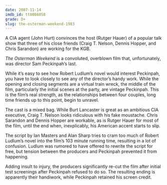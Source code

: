 ```yaml
---
date: 2007-11-14
imdb_id: tt0086058
grade: D+
slug: the-osterman-weekend-1983
---
```


A CIA agent (John Hurt) convinces the host (Rutger Hauer) of a popular talk show that three of his close friends (Craig T. Nelson, Dennis Hopper, and Chris Sarandon) are working for the KGB.

_The Osterman Weekend_ is a convoluted, overblown film that, unfortunately, was director Sam Peckinpah’s last.

While it’s easy to see how Robert Ludlum’s novel would interest Peckinpah, you have to look closely to see any of the director’s handy work. While the opening and closing segments are a virtual train wreck, the middle of the film, particularly the initial scenes at the party, are vintage Peckinpah. This is the film’s real strength, as the relationships between four couples, long time friends up to this point, begin to unravel.

The cast is a mixed bag. While Burt Lancaster is great as an ambitious CIA executive, Craig T. Nelson looks ridiculous with his fake moustache. Chris Sarandon and Dennis Hopper are workable, as is Rutger Hauer for most of the film, until the end when, inexplicably, his American accent starts to slip.

The script by Ian Masters and Alan Sharp tries to cram too much of Robert Ludlum’s novel into the film’s 103 minute running time, resulting in a lot of confusion. Ludlum was rumored to have offered to rewrite the script for free, but tension between the producers and Peckinpah prevented it from happening.

Adding insult to injury, the producers significantly re-cut the film after initial test screenings after Peckinpah refused to do so. The resulting ending is apparently their handiwork, while Peckinpah retained his screen credit.
